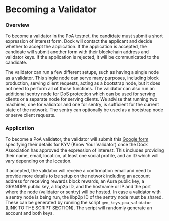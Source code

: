 # Becoming a Validator

### Overview

To become a validator in the PoA testnet, the candidate must submit a short expression of interest form. Dock will contact the applicant and decide whether to accept the application. If the application is accepted, the candidate will submit another form with their blockchain address and validator keys. If the application is rejected, it will be communicated to the candidate. 

The validator can run a few different setups, such as having a single node as a validator. This single node can serve many purposes, including block production, serving client requests, acting as a bootstrap node, but it does not need to perform all of those functions. The validator can also run an additional sentry node for DoS protection which can be used for serving clients or a separate node for serving clients. We advise that running two machines, one for validator and one for sentry, is sufficient for the current state of the network. The sentry can optionally be used as a bootstrap node or serve client requests.

### Application

To become a PoA validator, the validator will submit this [Google form](https://docs.google.com/forms/d/e/1FAIpQLSc_jjdscJCF9l8hyYnsIa45_EDQ22zk9jiVQiTZI7THb8ozWw/viewform?pli=1) specifying their details for KYV \(Know Your Validator\) once the Dock Association has approved the expression of interest. This includes providing their name, email, location, at least one social profile, and an ID which will vary depending on the location.

If accepted, the validator will receive a confirmation email and need to provide more details to be setup on the network including an account address for receiving rewards block rewards, an Aura public key, a GRANDPA public key, a libp2p ID, and the hostname or IP and the port where the node \(validator or sentry\) will be hosted. In case a validator with a sentry node is being run, the libp2p ID of the sentry node must be shared. These can be generated by running the script `gen_keys_poa_validator` \(LINK TO THE SCRIPT SECTION\). The script will randomly generate an account and both keys.

